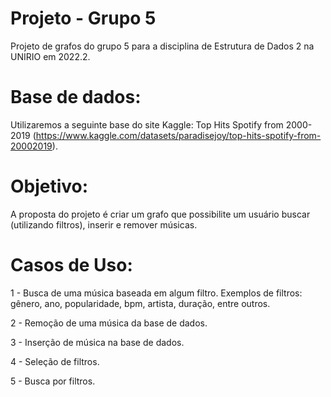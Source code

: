 # Projeto - Grupo 5
Projeto de grafos do grupo 5 para a disciplina de Estrutura de Dados 2 na UNIRIO em 2022.2.

# Base de dados:
Utilizaremos a seguinte base do site Kaggle: Top Hits Spotify from 2000-2019 (https://www.kaggle.com/datasets/paradisejoy/top-hits-spotify-from-20002019).

# Objetivo:
A proposta do projeto é criar um grafo que possibilite um usuário buscar (utilizando filtros), inserir e remover músicas.

# Casos de Uso:

1 - Busca de uma música baseada em algum filtro.
Exemplos de filtros: gênero, ano, popularidade, bpm, artista, duração, entre outros.
  
2 - Remoção de uma música da base de dados.

3 - Inserção de música na base de dados.

4 - Seleção de filtros.

5 - Busca por filtros.
